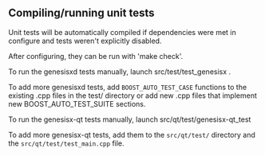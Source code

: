 Compiling/running unit tests
------------------------------------

Unit tests will be automatically compiled if dependencies were met in configure
and tests weren't explicitly disabled.

After configuring, they can be run with 'make check'.

To run the genesisxd tests manually, launch src/test/test_genesisx .

To add more genesisxd tests, add `BOOST_AUTO_TEST_CASE` functions to the existing
.cpp files in the test/ directory or add new .cpp files that
implement new BOOST_AUTO_TEST_SUITE sections.

To run the genesisx-qt tests manually, launch src/qt/test/genesisx-qt_test

To add more genesisx-qt tests, add them to the `src/qt/test/` directory and
the `src/qt/test/test_main.cpp` file.
